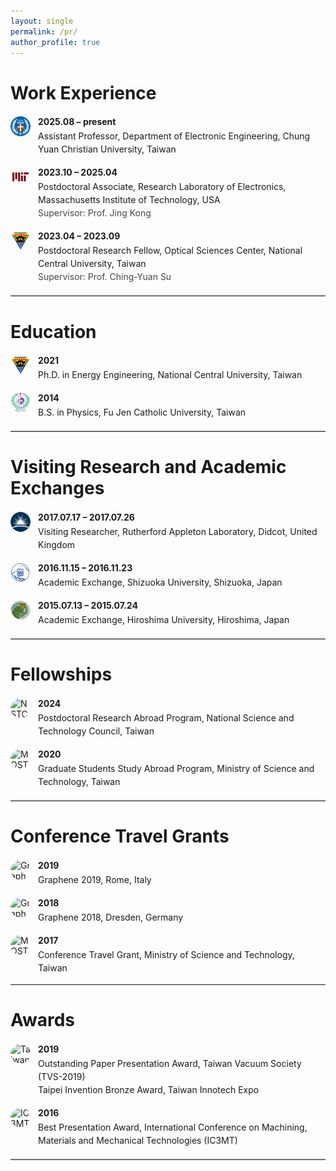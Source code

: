 ```yaml
---
layout: single
permalink: /pr/
author_profile: true
---
```


<style>
.cv-item {
  display: flex;
  gap: 12px;
  align-items: flex-start;
  margin: 10px 0 16px;
}
.cv-item .cv-logo {
  width: 32px;
  height: 32px;
  object-fit: contain;
  flex: 0 0 32px;
  margin-top: 2px;
  border-radius: 50%; /* 自動裁圓，看起來一致 */
}
.cv-item .cv-text { flex: 1; line-height: 1.5; }
.cv-item .cv-date { font-weight: 700; margin-bottom: 2px; }
hr.bold { border: 0; border-top: 2px solid #ddd; margin: 18px 0; }
</style>

Work Experience
======

<div class="cv-item">
  <img src="/images/CYCU.png" alt="CYCU" class="cv-logo">
  <div class="cv-text">
    <div class="cv-date">2025.08 – present</div>
    <div>Assistant Professor, Department of Electronic Engineering, Chung Yuan Christian University, Taiwan</div>
  </div>
</div>

<div class="cv-item">
  <img src="/images/MIT.png" alt="MIT" class="cv-logo">
  <div class="cv-text">
    <div class="cv-date">2023.10 – 2025.04</div>
    <div>Postdoctoral Associate, Research Laboratory of Electronics, Massachusetts Institute of Technology, USA<br>
    <span style="opacity:.8">Supervisor: Prof. Jing Kong</span></div>
  </div>
</div>

<div class="cv-item">
  <img src="/images/NCULogo.png" alt="NCU" class="cv-logo">
  <div class="cv-text">
    <div class="cv-date">2023.04 – 2023.09</div>
    <div>Postdoctoral Research Fellow, Optical Sciences Center, National Central University, Taiwan<br>
    <span style="opacity:.8">Supervisor: Prof. Ching-Yuan Su</span></div>
  </div>
</div>

<hr class="bold">

Education
===

<div class="cv-item">
  <img src="/images/NCULogo.png" alt="NCU" class="cv-logo">
  <div class="cv-text">
    <div class="cv-date">2021</div>
    <div>Ph.D. in Energy Engineering, National Central University, Taiwan</div>
  </div>
</div>

<div class="cv-item">
  <img src="/images/FJCU.png" alt="Fu Jen Catholic University" class="cv-logo">
  <div class="cv-text">
    <div class="cv-date">2014</div>
    <div>B.S. in Physics, Fu Jen Catholic University, Taiwan</div>
  </div>
</div>

<hr class="bold">

Visiting Research and Academic Exchanges
======

<div class="cv-item">
  <img src="/images/RAL.jpg" alt="RAL" class="cv-logo">
  <div class="cv-text">
    <div class="cv-date">2017.07.17 – 2017.07.26</div>
    <div>Visiting Researcher, Rutherford Appleton Laboratory, Didcot, United Kingdom</div>
  </div>
</div>

<div class="cv-item">
  <img src="/images/shizuoka.jpg" alt="Shizuoka University" class="cv-logo">
  <div class="cv-text">
    <div class="cv-date">2016.11.15 – 2016.11.23</div>
    <div>Academic Exchange, Shizuoka University, Shizuoka, Japan</div>
  </div>
</div>

<div class="cv-item">
  <img src="/images/hiroshima.png" alt="Hiroshima University" class="cv-logo">
  <div class="cv-text">
    <div class="cv-date">2015.07.13 – 2015.07.24</div>
    <div>Academic Exchange, Hiroshima University, Hiroshima, Japan</div>
  </div>
</div>

<hr class="bold">
  
Fellowships
======

<div class="cv-item">
  <img src="/assets/images/logos/nstc.png" alt="NSTC" class="cv-logo">
  <div class="cv-text">
    <div class="cv-date">2024</div>
    <div>Postdoctoral Research Abroad Program, National Science and Technology Council, Taiwan</div>
  </div>
</div>

<div class="cv-item">
  <img src="/assets/images/logos/most.png" alt="MOST" class="cv-logo">
  <div class="cv-text">
    <div class="cv-date">2020</div>
    <div>Graduate Students Study Abroad Program, Ministry of Science and Technology, Taiwan</div>
  </div>
</div>

<hr class="bold">
  
Conference Travel Grants
======

<div class="cv-item">
  <img src="/assets/images/logos/graphene.png" alt="Graphene Conference" class="cv-logo">
  <div class="cv-text">
    <div class="cv-date">2019</div>
    <div>Graphene 2019, Rome, Italy</div>
  </div>
</div>

<div class="cv-item">
  <img src="/assets/images/logos/graphene.png" alt="Graphene Conference" class="cv-logo">
  <div class="cv-text">
    <div class="cv-date">2018</div>
    <div>Graphene 2018, Dresden, Germany</div>
  </div>
</div>

<div class="cv-item">
  <img src="/assets/images/logos/most.png" alt="MOST" class="cv-logo">
  <div class="cv-text">
    <div class="cv-date">2017</div>
    <div>Conference Travel Grant, Ministry of Science and Technology, Taiwan</div>
  </div>
</div>

<hr>

Awards
======

<div class="cv-item">
  <img src="/assets/images/logos/tvs.png" alt="Taiwan Vacuum Society" class="cv-logo">
  <div class="cv-text">
    <div class="cv-date">2019</div>
    <div>Outstanding Paper Presentation Award, Taiwan Vacuum Society (TVS-2019)<br>
    Taipei Invention Bronze Award, Taiwan Innotech Expo</div>
  </div>
</div>

<div class="cv-item">
  <img src="/assets/images/logos/ic3mt.png" alt="IC3MT" class="cv-logo">
  <div class="cv-text">
    <div class="cv-date">2016</div>
    <div>Best Presentation Award, International Conference on Machining, Materials and Mechanical Technologies (IC3MT)</div>
  </div>
</div>

<hr class="bold">
